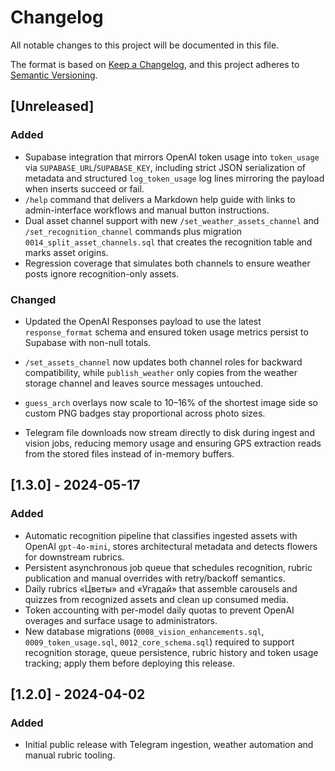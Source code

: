 # Changelog

All notable changes to this project will be documented in this file.

The format is based on [Keep a Changelog](https://keepachangelog.com/en/1.1.0/),
and this project adheres to [Semantic Versioning](https://semver.org/spec/v2.0.0.html).

## [Unreleased]
### Added
- Supabase integration that mirrors OpenAI token usage into `token_usage` via `SUPABASE_URL`/`SUPABASE_KEY`, including strict JSON serialization of metadata and structured `log_token_usage` log lines mirroring the payload when inserts succeed or fail.
- `/help` command that delivers a Markdown help guide with links to admin-interface workflows and manual button instructions.
- Dual asset channel support with new `/set_weather_assets_channel` and `/set_recognition_channel` commands plus migration `0014_split_asset_channels.sql` that creates the recognition table and marks asset origins.
- Regression coverage that simulates both channels to ensure weather posts ignore recognition-only assets.

### Changed
- Updated the OpenAI Responses payload to use the latest `response_format` schema and
  ensured token usage metrics persist to Supabase with non-null totals.
- `/set_assets_channel` now updates both channel roles for backward compatibility, while `publish_weather` only copies from the weather storage channel and leaves source messages untouched.
- `guess_arch` overlays now scale to 10–16% of the shortest image side so custom PNG badges stay proportional across photo sizes.

- Telegram file downloads now stream directly to disk during ingest and vision jobs, reducing memory usage and ensuring GPS extraction reads from the stored files instead of in-memory buffers.

## [1.3.0] - 2024-05-17
### Added
- Automatic recognition pipeline that classifies ingested assets with OpenAI `gpt-4o-mini`, stores architectural metadata and detects flowers for downstream rubrics.
- Persistent asynchronous job queue that schedules recognition, rubric publication and manual overrides with retry/backoff semantics.
- Daily rubrics «Цветы» and «Угадай» that assemble carousels and quizzes from recognized assets and clean up consumed media.
- Token accounting with per-model daily quotas to prevent OpenAI overages and surface usage to administrators.
- New database migrations (`0008_vision_enhancements.sql`, `0009_token_usage.sql`, `0012_core_schema.sql`) required to support recognition storage, queue persistence, rubric history and token usage tracking; apply them before deploying this release.

## [1.2.0] - 2024-04-02
### Added
- Initial public release with Telegram ingestion, weather automation and manual rubric tooling.
